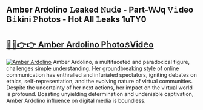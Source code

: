 ## Amber Ardolino 𝙻eaked 𝙽u𝚍e - Part-WJq 𝚅𝚒deo B𝚒kini 𝙿hotos - Hot All 𝙻eaks 1uTY0

# <h2><a href="http://ld29kp.urlbe.top/?page=Amber+Ardolino">🔗🔗👉👉 Amber Ardolino P𝚑oto𝚜Vid𝚎o</a></h2>

[![Amber Ardolino](https://i.imgur.com/eBuTRDB.gif)](http://ld29kp.urlbe.top/?page=Amber+Ardolino)
Amber Ardolino, a multifaceted and paradoxical figure, challenges simple understanding. Her groundbreaking style of online communication has enthralled and infuriated spectators, igniting debates on ethics, self-representation, and the evolving nature of virtual communities. Despite the uncertainty of her next actions, her impact on the virtual world is profound. Boasting unyielding determination and undeniable captivation, Amber Ardolino influence on digital media is boundless.
